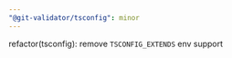 ```yaml
---
"@git-validator/tsconfig": minor
---
```


refactor(tsconfig): remove `TSCONFIG_EXTENDS` env support
